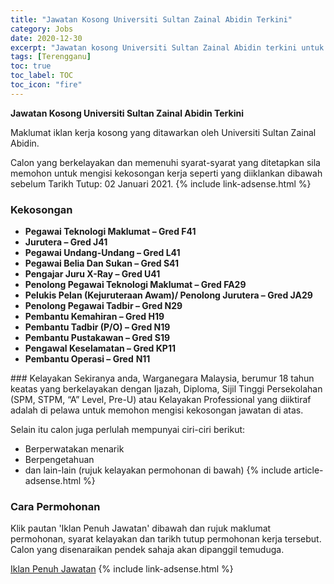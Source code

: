 ```yaml
---
title: "Jawatan Kosong Universiti Sultan Zainal Abidin Terkini" 
category: Jobs 
date: 2020-12-30 
excerpt: "Jawatan kosong Universiti Sultan Zainal Abidin terkini untuk kekosongan Pegawai Teknologi Maklumat – Gred F41,Jurutera – Gred J41,Pegawai Undang-Undang – Gred L41 ,Pegawai Belia Dan Sukan – Gred S41,Pengajar Juru X-Ray – Gred U41,Penolong Pegawai Teknologi Maklumat – Gred FA29,Pelukis Pelan (Kejuruteraan Awam)/ Penolong Jurutera – Gred JA29,Penolong Pegawai Tadbir – Gred N29,Pembantu Kemahiran – Gred H19,Pembantu Tadbir (P/O) – Gred N19,Pembantu Pustakawan – Gred S19,Pengawal Keselamatan – Gred KP11 ,Pembantu Operasi – Gred N11" 
tags: [Terengganu] 
toc: true 
toc_label: TOC 
toc_icon: "fire" 
--- 
```


**Jawatan Kosong Universiti Sultan Zainal Abidin Terkini**

Maklumat iklan kerja kosong yang ditawarkan oleh Universiti Sultan Zainal Abidin. 

Calon yang berkelayakan dan memenuhi syarat-syarat yang ditetapkan sila memohon untuk mengisi kekosongan kerja seperti yang diiklankan dibawah sebelum Tarikh Tutup: 02 Januari 2021. 
{% include link-adsense.html %} 
### Kekosongan 
<ul>
<li><strong>Pegawai Teknologi Maklumat &#8211; Gred F41</strong></li>
<li><strong>Jurutera &#8211; Gred J41</strong></li>
<li><strong>Pegawai Undang-Undang &#8211; Gred L41 </strong></li>
<li><strong>Pegawai Belia Dan Sukan &#8211; Gred S41</strong></li>
<li><strong>Pengajar Juru X-Ray &#8211; Gred U41</strong></li>
<li><strong>Penolong Pegawai Teknologi Maklumat &#8211; Gred FA29</strong></li>
<li><strong>Pelukis Pelan (Kejuruteraan Awam)/ Penolong Jurutera &#8211; Gred JA29</strong></li>
<li><strong>Penolong Pegawai Tadbir &#8211; Gred N29</strong></li>
<li><strong>Pembantu Kemahiran &#8211; Gred H19</strong></li>
<li><strong>Pembantu Tadbir (P/O) &#8211; Gred N19</strong></li>
<li><strong>Pembantu Pustakawan &#8211; Gred S19</strong></li>
<li><strong>Pengawal Keselamatan &#8211; Gred KP11 </strong></li>
<li><strong>Pembantu Operasi &#8211; Gred</strong> <strong>N11</strong></li>
</ul> 
### Kelayakan 
Sekiranya anda, Warganegara Malaysia, berumur 18 tahun keatas yang berkelayakan dengan Ijazah, Diploma, Sijil Tinggi Persekolahan (SPM, STPM, “A” Level, Pre-U) atau Kelayakan Professional yang diiktiraf adalah di pelawa untuk memohon mengisi kekosongan jawatan di atas.

Selain itu calon juga perlulah mempunyai ciri-ciri berikut:
- Berperwatakan menarik
- Berpengetahuan
- dan lain-lain (rujuk kelayakan permohonan di bawah) 
{% include article-adsense.html %} 
### Cara Permohonan 
Klik pautan 'Iklan Penuh Jawatan' dibawah dan rujuk maklumat permohonan, syarat kelayakan dan tarikh tutup permohonan kerja tersebut.
Calon yang disenaraikan pendek sahaja akan dipanggil temuduga.

<a href="https://www.unisza.edu.my/index.php?option=com_content&view=article&id=1997:iklan-jawatan-kosong-sticky-new&catid=2:events&lang=ms&Itemid=380" class="btn btn--info" target="_blank" rel="nofollow noopenner">Iklan Penuh Jawatan</a> 
{% include link-adsense.html %} 